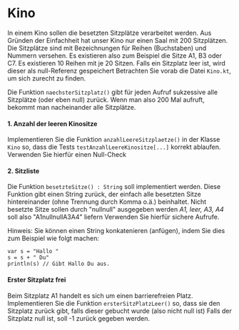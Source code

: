 # Kino
In einem Kino sollen die besetzten Sitzplätze verarbeitet werden. Aus Gründen der Einfachheit hat unser Kino nur einen Saal
mit 200 Sitzplätzen. Die Sitzplätze sind mit Bezeichnungen für Reihen (Buchstaben) und Nummern versehen. Es existieren also zum Beispiel
die Sitze A1, B3 oder C7. Es existieren 10 Reihen mit je 20 Sitzen. Falls ein Sitzplatz leer ist, wird dieser als null-Referenz gespeichert
Betrachten Sie vorab die Datei `Kino.kt`, um sich zurecht zu finden.

Die Funktion `naechsterSitzplatz()` gibt für jeden Aufruf sukzessive alle Sitzplätze (oder eben null) zurück. Wenn man also 200 Mal aufruft, bekommt man  nacheinander alle Sitzplätze.

#### 1. Anzahl der leeren Kinositze 

Implementieren Sie die Funktion `anzahlLeereSitzplaetze()` in der Klasse `Kino` so, dass die Tests `testAnzahlLeereKinositze[...]`
korrekt ablaufen. Verwenden Sie hierfür einen Null-Check

#### 2. Sitzliste
Die Funktion `besetzteSitze() : String` soll implementiert werden. 
Diese Funktion gibt einen String zurück, der einfach alle besetzten Sitze hintereinander (ohne Trennung durch Komma o.ä.) beinhaltet.
Nicht besetzte Sitze sollen durch "nullnull" ausgegeben werden
*A1, leer, A3, A4* soll also "A1nullnullA3A4" liefern 
Verwenden Sie hierfür sichere Aufrufe.

Hinweis: Sie können einen String konkatenieren (anfügen), indem Sie dies zum Beispiel wie folgt machen:
```
var s = "Hallo "
s = s + " Du"
println(s) // Gibt Hallo Du aus. 
``` 

#### Erster Sitzplatz frei
Beim Sitzplatz A1 handelt es sich um einen barrierefreien Platz.
Implementieren Sie die Funktion `ersterSitzPlatzLeer()` so, dass sie den Sitzplatz zurück gibt, falls dieser gebucht wurde (also nicht null ist)
Falls der Sitzplatz null ist, soll -1 zurück gegeben werden.
